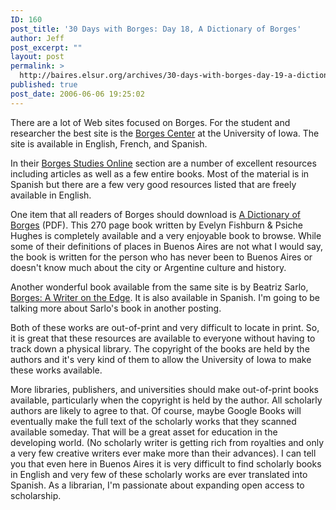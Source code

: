 ```yaml
---
ID: 160
post_title: '30 Days with Borges: Day 18, A Dictionary of Borges'
author: Jeff
post_excerpt: ""
layout: post
permalink: >
  http://baires.elsur.org/archives/30-days-with-borges-day-19-a-dictionary-of-borges/
published: true
post_date: 2006-06-06 19:25:02
---
```

There are a lot of Web sites focused on Borges. For the student and researcher the best site is the <a href="http://www.uiowa.edu/borges/english.shtml">Borges Center</a> at the University of Iowa. The site is available in English, French, and Spanish. 

In their <a href="http://www.uiowa.edu/borges/bsol/">Borges Studies Online</a> section are a number of excellent resources including articles as well as a few entire books. Most of the material is in Spanish but there are a few very good resources listed   that are freely available in English. 

One item that all readers of Borges should download is <a href="http://www.uiowa.edu/borges/bsol/pdf/fishburn.pdf">A Dictionary of Borges</a> (PDF). This 270 page book written by Evelyn Fishburn & Psiche Hughes is completely available and a very enjoyable book to browse. While some of their definitions of places in Buenos Aires are not what I would say, the book is written for the person who has never been to Buenos Aires or doesn't know much about the city or Argentine culture and history. 

Another wonderful  book available from the same site is by Beatriz Sarlo, <a href="http://www.uiowa.edu/borges/bsol/bsi0.shtml">Borges: A Writer on the Edge</a>. It is also available in Spanish.  I'm going to be talking more about Sarlo's book in another posting.

Both of these works are out-of-print and very difficult to locate in print. So, it is great that these resources are available to everyone without having to track down a physical library. The copyright of the books are held by the authors and it's very kind of them to allow the University of Iowa to make these works available. 

More libraries, publishers, and universities should make out-of-print books available, particularly when the copyright is held by the author. All scholarly authors are likely to agree to that. Of course, maybe Google Books will eventually make the full text of the scholarly works that they scanned available someday. That will be a great asset for   education in the developing world. (No scholarly writer is getting rich from royalties and only a very few creative writers ever make more than their advances).  I can tell you that even here in Buenos Aires it is very difficult to find scholarly books in English and very few of these scholarly works are ever translated into Spanish. As a librarian, I'm  passionate about expanding open access to scholarship.